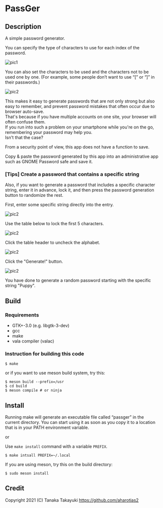 PassGer
====================================================================================================
Description
----------------------------------------------------------------------------------------------------
A simple password generator.

You can specify the type of characters to use for each index of the password.

![pic1](docs/images/screenshot-1.png)

You can also set the characters to be used and the characters not to be used one by one. (For
example, some people don’t want to use “[” or “]” in their passwords.)

![pic2](docs/images/screenshot-2.png)

This makes it easy to generate passwords that are not only strong but also easy to remember, and
prevent password mistakes that often occur due to browser auto-save.  
That's because if you have multiple accounts on one site, your browser will often confuse them.  
If you run into such a problem on your smartphone while you're on the go, remembering your password
may help you.  
Isn't that the case?

From a security point of view, this app does not have a function to save.

Copy & paste the password generated by this app into an administrative app such as GNOME Password
safe and save it.

### [Tips] Create a password that contains a specific string
Also, if you want to generate a password that includes a specific character string, enter it in
advance, lock it, and then press the password generation button to randomize the rest.

First, enter some specific string directly into the entry.

![pic2](docs/images/screenshot-3-1.png)

Use the table below to lock the first 5 characters.

![pic2](docs/images/screenshot-3-2.png)

Click the table header to uncheck the alphabet.

![pic2](docs/images/screenshot-3-3.png)

Click the "Generate!" button.

![pic2](docs/images/screenshot-3-4.png)

You have done to generate a random password starting with the specific string "Puppy".

Build
----------------------------------------------------------------------------------------------------
### Requirements
* GTK+-3.0 (e.g. libgtk-3-dev)
* gcc
* make
* vala compiler (valac)

### Instruction for building this code

    $ make

or if you want to use meson build system, try this:

    $ meson build --prefix=/usr
	$ cd build
	$ meson compile # or ninja

Install
----------------------------------------------------------------------------------------------------
Running make will generate an executable file called “passger” in the current directory. You can start
using it as soon as you copy it to a location that is in your PATH environment variable.

or

Use `make install` command with a variable `PREFIX`.

    $ make intsall PREFIX=~/.local

If you are using meson, try this on the build directory:

    $ sudo meson install

Credit
----------------------------------------------------------------------------------------------------
Copyright 2021 (C) Tanaka Takayuki <https://github.com/aharotias2>
